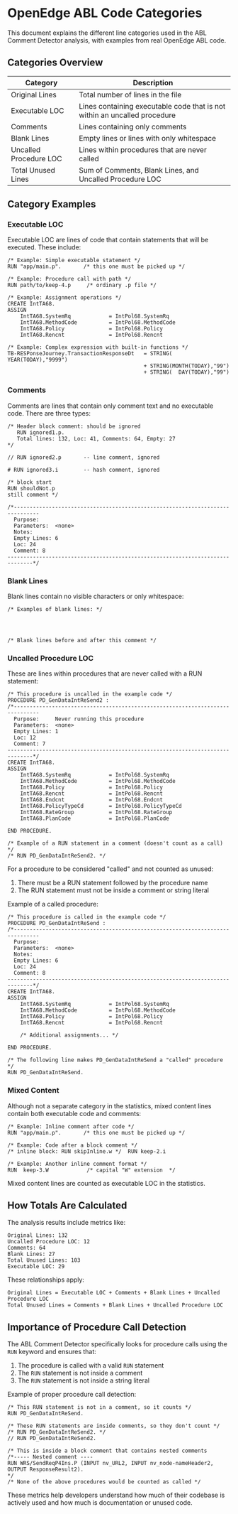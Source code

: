 # OpenEdge ABL Code Categories

This document explains the different line categories used in the ABL Comment Detector analysis, with examples from real OpenEdge ABL code.

## Categories Overview

| Category | Description |
|----------|-------------|
| Original Lines | Total number of lines in the file |
| Executable LOC | Lines containing executable code that is not within an uncalled procedure |
| Comments | Lines containing only comments |
| Blank Lines | Empty lines or lines with only whitespace |
| Uncalled Procedure LOC | Lines within procedures that are never called |
| Total Unused Lines | Sum of Comments, Blank Lines, and Uncalled Procedure LOC |

## Category Examples

### Executable LOC

Executable LOC are lines of code that contain statements that will be executed. These include:

```abl
/* Example: Simple executable statement */
RUN "app/main.p".       /* this one must be picked up */

/* Example: Procedure call with path */
RUN path/to/keep-4.p     /* ordinary .p file */

/* Example: Assignment operations */
CREATE IntTA68.
ASSIGN
    IntTA68.SystemRq            = IntPol68.SystemRq    
    IntTA68.MethodCode          = IntPol68.MethodCode  
    IntTA68.Policy              = IntPol68.Policy      
    IntTA68.Rencnt              = IntPol68.Rencnt

/* Example: Complex expression with built-in functions */
TB-RESPonseJourney.TransactionResponseDt   = STRING( YEAR(TODAY),"9999")
                                           + STRING(MONTH(TODAY),"99") 
                                           + STRING(  DAY(TODAY),"99")
```

### Comments

Comments are lines that contain only comment text and no executable code. There are three types:

```abl
/* Header block comment: should be ignored
   RUN ignored1.p. 
   Total lines: 132, Loc: 41, Comments: 64, Empty: 27
*/

// RUN ignored2.p       -- line comment, ignored

# RUN ignored3.i        -- hash comment, ignored

/* block start
RUN shouldNot.p
still comment */

/*------------------------------------------------------------------------------
  Purpose:     
  Parameters:  <none>
  Notes:    
  Empty Lines: 6
  Loc: 24
  Comment: 8
------------------------------------------------------------------------------*/
```

### Blank Lines

Blank lines contain no visible characters or only whitespace:

```abl
/* Examples of blank lines: */


       

/* Blank lines before and after this comment */

```

### Uncalled Procedure LOC

These are lines within procedures that are never called with a RUN statement:

```abl
/* This procedure is uncalled in the example code */
PROCEDURE PD_GenDataIntReSend2 :
/*------------------------------------------------------------------------------
  Purpose:     Never running this procedure
  Parameters:  <none>   
  Empty Lines: 1
  Loc: 12
  Comment: 7
------------------------------------------------------------------------------*/
CREATE IntTA68.
ASSIGN
    IntTA68.SystemRq            = IntPol68.SystemRq    
    IntTA68.MethodCode          = IntPol68.MethodCode  
    IntTA68.Policy              = IntPol68.Policy      
    IntTA68.Rencnt              = IntPol68.Rencnt      
    IntTA68.Endcnt              = IntPol68.Endcnt      
    IntTA68.PolicyTypeCd        = IntPol68.PolicyTypeCd
    IntTA68.RateGroup           = IntPol68.RateGroup   
    IntTA68.PlanCode            = IntPol68.PlanCode   

END PROCEDURE.

/* Example of a RUN statement in a comment (doesn't count as a call) */
/* RUN PD_GenDataIntReSend2. */
```

For a procedure to be considered "called" and not counted as unused:
1. There must be a RUN statement followed by the procedure name
2. The RUN statement must not be inside a comment or string literal

Example of a called procedure:

```abl
/* This procedure is called in the example code */
PROCEDURE PD_GenDataIntReSend :
/*------------------------------------------------------------------------------
  Purpose:     
  Parameters:  <none>
  Notes:    
  Empty Lines: 6
  Loc: 24
  Comment: 8
------------------------------------------------------------------------------*/
CREATE IntTA68.
ASSIGN
    IntTA68.SystemRq            = IntPol68.SystemRq    
    IntTA68.MethodCode          = IntPol68.MethodCode  
    IntTA68.Policy              = IntPol68.Policy      
    IntTA68.Rencnt              = IntPol68.Rencnt      
    
    /* Additional assignments... */

END PROCEDURE.

/* The following line makes PD_GenDataIntReSend a "called" procedure */
RUN PD_GenDataIntReSend.
```

### Mixed Content

Although not a separate category in the statistics, mixed content lines contain both executable code and comments:

```abl
/* Example: Inline comment after code */
RUN "app/main.p".       /* this one must be picked up */

/* Example: Code after a block comment */
/* inline block: RUN skipInline.w */  RUN keep-2.i

/* Example: Another inline comment format */
RUN  keep-3.W            /* capital "W" extension  */
```

Mixed content lines are counted as executable LOC in the statistics.

## How Totals Are Calculated

The analysis results include metrics like:

```
Original Lines: 132
Uncalled Procedure LOC: 12
Comments: 64
Blank Lines: 27
Total Unused Lines: 103
Executable LOC: 29
```

These relationships apply:
```
Original Lines = Executable LOC + Comments + Blank Lines + Uncalled Procedure LOC
Total Unused Lines = Comments + Blank Lines + Uncalled Procedure LOC
```

## Importance of Procedure Call Detection

The ABL Comment Detector specifically looks for procedure calls using the `RUN` keyword and ensures that:

1. The procedure is called with a valid `RUN` statement 
2. The `RUN` statement is not inside a comment
3. The `RUN` statement is not inside a string literal

Example of proper procedure call detection:

```abl
/* This RUN statement is not in a comment, so it counts */
RUN PD_GenDataIntReSend.

/* These RUN statements are inside comments, so they don't count */
/* RUN PD_GenDataIntReSend2. */
// RUN PD_GenDataIntReSend2.

/* This is inside a block comment that contains nested comments
/*----- Nested comment ----
RUN WRS/SendReqP4Ins.P (INPUT nv_URL2, INPUT nv_node-nameHeader2, OUTPUT ResponseResult2).
*/
/* None of the above procedures would be counted as called */
```

These metrics help developers understand how much of their codebase is actively used and how much is documentation or unused code. 